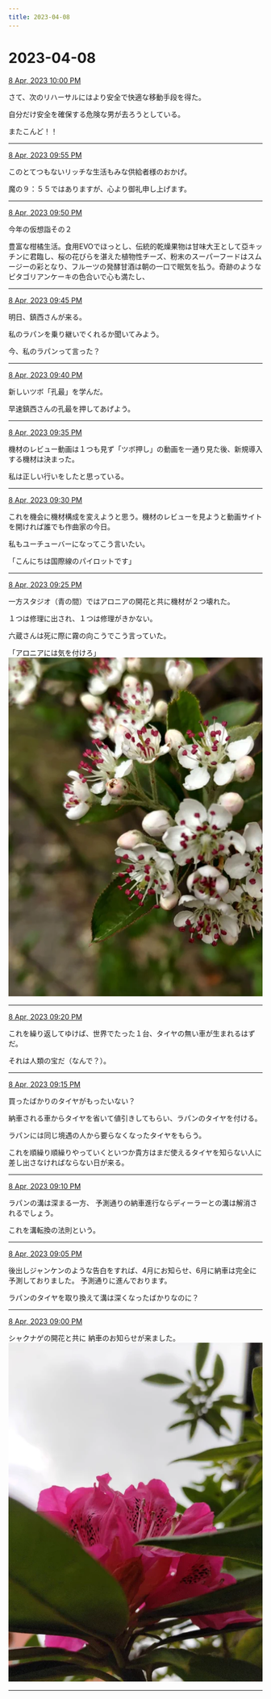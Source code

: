 ```yaml
---
title: 2023-04-08
---
```

# 2023-04-08

[8 Apr, 2023 10:00 PM](https://twitter.com/hirasawa/status/1644686538129694722#m)

さて、次のリハーサルにはより安全で快適な移動手段を得た。

自分だけ安全を確保する危険な男が去ろうとしている。

またこんど！！

---

[8 Apr, 2023 09:55 PM](https://twitter.com/hirasawa/status/1644685271693139974#m)

このとてつもないリッチな生活もみな供給者様のおかげ。

魔の９：５５ではありますが、心より御礼申し上げます。

---

[8 Apr, 2023 09:50 PM](https://twitter.com/hirasawa/status/1644684013507067904#m)

今年の仮想詣その２

豊富な柑橘生活。食用EVOでほっとし、伝統的乾燥果物は甘味大王として亞キッチンに君臨し、桜の花びらを湛えた植物性チーズ、粉末のスーパーフードはスムージーの彩となり、フルーツの発酵甘酒は朝の一口で眠気を払う。奇跡のようなピタゴリアンケーキの色合いで心も満たし、

---

[8 Apr, 2023 09:45 PM](https://twitter.com/hirasawa/status/1644682755467345920#m)

明日、鎮西さんが来る。

私のラパンを乗り継いでくれるか聞いてみよう。

今、私のラパンって言った？

---

[8 Apr, 2023 09:40 PM](https://twitter.com/hirasawa/status/1644681497113411585#m)

新しいツボ「孔最」を学んだ。

早速鎮西さんの孔最を押してあげよう。

---

[8 Apr, 2023 09:35 PM](https://twitter.com/hirasawa/status/1644680238708785155#m)

機材のレビュー動画は１つも見ず「ツボ押し」の動画を一通り見た後、新規導入する機材は決まった。

私は正しい行いをしたと思っている。

---

[8 Apr, 2023 09:30 PM](https://twitter.com/hirasawa/status/1644678980191268867#m)

これを機会に機材構成を変えようと思う。機材のレビューを見ようと動画サイトを開ければ誰でも作曲家の今日。

私もユーチューバーになってこう言いたい。

「こんにちは国際線のパイロットです」

---

[8 Apr, 2023 09:25 PM](https://twitter.com/hirasawa/status/1644677722042683392#m)

一方スタジオ（青の間）ではアロニアの開花と共に機材が２つ壊れた。

１つは修理に出され、１つは修理がきかない。

六蔵さんは死に際に霧の向こうでこう言っていた。

「アロニアには気を付けろ」
![image](images/2023-04-08-8-0.png)

---

[8 Apr, 2023 09:20 PM](https://twitter.com/hirasawa/status/1644676463655002113#m)

これを繰り返してゆけば、世界でたった１台、タイヤの無い車が生まれるはずだ。

それは人類の宝だ（なんで？）。

---

[8 Apr, 2023 09:15 PM](https://twitter.com/hirasawa/status/1644675205661614080#m)

買ったばかりのタイヤがもったいない？

納車される車からタイヤを省いて値引きしてもらい、ラパンのタイヤを付ける。

ラパンには同じ境遇の人から要らなくなったタイヤをもらう。

これを順繰り順繰りやっていくといつか貴方はまだ使えるタイヤを知らない人に差し出さなければならない日が来る。

---

[8 Apr, 2023 09:10 PM](https://twitter.com/hirasawa/status/1644673947277860866#m)

ラパンの溝は深まる一方、
予測通りの納車進行ならディーラーとの溝は解消されるでしょう。

これを溝転換の法則という。

---

[8 Apr, 2023 09:05 PM](https://twitter.com/hirasawa/status/1644672689259577345#m)

後出しジャンケンのような告白をすれば、4月にお知らせ、6月に納車は完全に予測しておりました。
予測通りに進んでおります。

ラパンのタイヤを取り換えて溝は深くなったばかりなのに？

---

[8 Apr, 2023 09:00 PM](https://twitter.com/hirasawa/status/1644671433057140737#m)

シャクナゲの開花と共に
納車のお知らせが来ました。
![image](images/2023-04-08-13-0.png)

---

